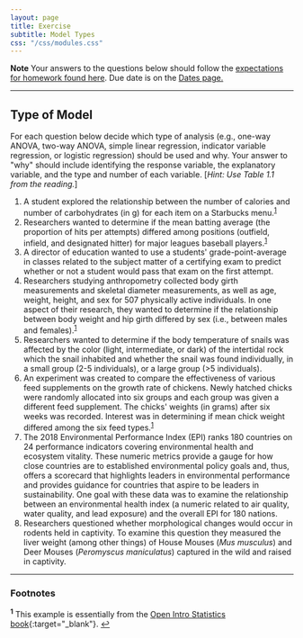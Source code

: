 ```yaml
---
layout: page
title: Exercise
subtitle: Model Types
css: "/css/modules.css"
---
```


<div class="alert alert-warning">
  <strong>Note</strong> Your answers to the questions below should follow the <a href="../../resources/hwformat" target="_blank">expectations for homework found here</a>. Due date is on the <a href="../../resources/Dates-Current" target="_blank">Dates page.</a>
</div>

----

## Type of Model

<div class="alert alert-info">
For each question below decide which type of analysis (e.g., one-way ANOVA, two-way ANOVA, simple linear regression, indicator variable regression, or logistic regression) should be used and why. Your answer to "why" should include identifying the response variable, the explanatory variable, and the type and number of each variable. [<i>Hint: Use Table 1.1 from the reading.</i>]
</div>

1. A student explored the relationship between the number of calories and number of carbohydrates (in g) for each item on a Starbucks menu.<sup id="a1">[1](#f1)</sup>
1. Researchers wanted to determine if the mean batting average (the proportion of hits per attempts) differed among positions (outfield, infield, and designated hitter) for major leagues baseball players.<sup id="a1">[1](#f1)</sup>
1. A director of education wanted to use a students' grade-point-average in classes related to the subject matter of a certifying exam to predict whether or not a student would pass that exam on the first attempt.
1. Researchers studying anthropometry collected body girth measurements and skeletal diameter measurements, as well as age, weight, height, and sex for 507 physically active individuals. In one aspect of their research, they wanted to determine if the relationship between body weight and hip girth differed by sex (i.e., between males and females).<sup id="a1">[1](#f1)</sup>
1. Researchers wanted to determine if the body temperature of snails was affected by the color (light, intermediate, or dark) of the intertidal rock which the snail inhabited and whether the snail was found individually, in a small group (2-5 individuals), or a large group (>5 individuals).
1. An experiment was created to compare the effectiveness of various feed supplements on the growth rate of chickens. Newly hatched chicks were randomly allocated into six groups and each group was given a different feed supplement. The chicks' weights (in grams) after six weeks was recorded. Interest was in determining if mean chick weight differed among the six feed types.<sup id="a1">[1](#f1)</sup>
1. The 2018 Environmental Performance Index (EPI) ranks 180 countries on 24 performance indicators covering environmental health and ecosystem vitality. These numeric metrics provide a gauge for how close countries are to established environmental policy goals and, thus, offers a scorecard that highlights leaders in environmental performance and provides guidance for countries that aspire to be leaders in sustainability. One goal with these data was to examine the relationship between an environmental health index (a numeric related to air quality, water quality, and lead exposure) and the overall EPI for 180 nations.
1. Researchers questioned whether morphological changes would occur in rodents held in captivity. To examine this question they measured the liver weight (among other things) of House Mouses (*Mus musculus*) and Deer Mouses (*Peromyscus maniculatus*) captured in the wild and raised in captivity.

----

### Footnotes

<b id="f1"><sup>1</sup></b> This example is essentially from the [Open Intro Statistics book](http://www.openintro.org/stat/index.php){:target="_blank"}. [↩](#a1)
